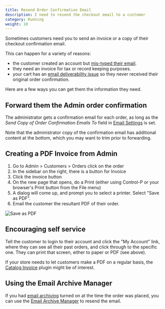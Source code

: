 ```yaml
---
title: Resend Order Confirmation Email
description: I need to resend the checkout email to a customer
category: Running
weight: 10
---
```


Sometimes customers need you to send an invoice or a copy of their checkout confirmation email. 

This can happen for a variety of reasons:

- the customer created an account but [mis-typed their email](/user/running/mistyped_email/). 
- they need an invoice for tax or record keeping purposes. 
- your cart has an [email deliverability issue](/user/email/emails_not_received/) so they never received their original order confirmation. 

Here are a few ways you can get them the information they need. 

## Forward them the Admin order confirmation 
The administrator gets a confirmation email for each order, as long as the _Send Copy of Order Confirmation Emails To_ field in [Email Settings](/user/admin_pages/configuration/configuration_email/) is set. 

Note that the administrator copy of the confirmation email has additional content at the bottom, which you may want to trim prior to forwarding. 


## Creating a PDF Invoice from Admin 
1. Go to Admin > Customers > Orders click on the order
1. In the sidebar on the right, there is a button for Invoice
1. Click the invoice button
1. On the new page that opens, do a Print (either using Control-P or your browser's Print button from the File menu)
1. A dialog will come up, and prompt you to select a printer.  Select "Save as PDF".
1. Email the customer the resultant PDF of their order. 

![Save as PDF](/images/save_as_pdf.png)

## Encouraging self service 
Tell the customer to login to their account and click the "My Account" link, where they can see all their past orders, and click through to the specific one.
They can print that screen, either to paper or PDF (see above).

If your store needs to let customers make a PDF on a regular basis, the [Catalog Invoice](https://www.zen-cart.com/downloads.php?do=file&id=2111) plugin might be of interest.

## Using the Email Archive Manager 

If you had [email archiving](/user/admin_pages/configuration/configuration_email#email_archiving_active) turned on at the time the order was placed, you can use the [Email Archive Manager](/user/email/email_archive_manager/) to resend the email. 

